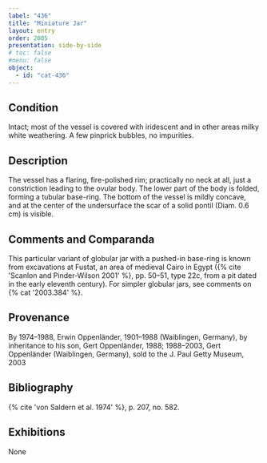 ```yaml
---
label: "436"
title: "Miniature Jar"
layout: entry
order: 2005
presentation: side-by-side
# toc: false
#menu: false 
object:
  - id: "cat-436"
---
```


## Condition

Intact; most of the vessel is covered with iridescent and in other areas milky white weathering. A few pinprick bubbles, no impurities.

## Description

The vessel has a flaring, fire-polished rim; practically no neck at all, just a constriction leading to the ovular body. The lower part of the body is folded, forming a tubular base-ring. The bottom of the vessel is mildly concave, and at the center of the undersurface the scar of a solid pontil (Diam. 0.6 cm) is visible.

## Comments and Comparanda

This particular variant of globular jar with a pushed-in base-ring is known from excavations at Fustat, an area of medieval Cairo in Egypt ({% cite 'Scanlon and Pinder-Wilson 2001' %}, pp. 50–51, type 22c, from a pit dated in the early eleventh century). For simpler globular jars, see comments on {% cat '2003.384' %}.

## Provenance

By 1974–1988, Erwin Oppenländer, 1901–1988 (Waiblingen, Germany), by inheritance to his son, Gert Oppenländer, 1988; 1988–2003, Gert Oppenländer (Waiblingen, Germany), sold to the J. Paul Getty Museum, 2003

## Bibliography

{% cite 'von Saldern et al. 1974' %}, p. 207, no. 582.

## Exhibitions

None